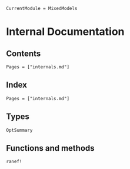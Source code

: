 
```@meta
CurrentModule = MixedModels
```

# Internal Documentation

## Contents

```@contents
Pages = ["internals.md"]
```

## Index

```@index
Pages = ["internals.md"]
```

## Types

```@docs
OptSummary
```

## Functions and methods

```@docs
ranef!
```
